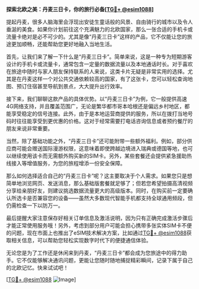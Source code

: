 **探索北欧之美：丹麦三日卡，你的旅行必备[[TG💪+ @esim1088](https://t.me/s/esim1088)]**

提起丹麦，很多人脑海里会浮现出安徒生童话般的风景、自由骑行的城市以及令人垂涎的美食。如果你计划前往这个充满魅力的北欧国家，那么一张合适的手机卡或流量卡绝对是必不可少的。尤其是像“丹麦三日卡”这样的产品，它不仅能让您的旅途更加顺畅，还能帮助您更好地融入当地生活。

首先，让我们来了解一下什么是“丹麦三日卡”。简单来说，这是一种专为短期游客设计的手机卡或流量卡，通常包含一定量的数据流量以及本地通话时长。对于喜欢在旅途中随时与家人朋友保持联系的人来说，这类卡片无疑是非常实用的选择。尤其是在丹麦这样一个对公共交通依赖较高的国家，有了这张卡，您可以轻松查询地图、预订住宿甚至导航到景点，大大提升出行效率。

接下来，我们聊聊这款产品的具体优势。以“丹麦三日卡”为例，它一般提供高速4G网络支持，并且覆盖范围广，无论是繁华都市哥本哈根还是偏远乡村地区，都能享受稳定的信号连接。此外，由于是本地运营商提供的服务，所以在拨打当地号码时往往能享受到更优惠的价格。这对于经常需要打电话咨询信息或者预约餐厅的朋友来说非常重要。

当然，除了基础功能之外，“丹麦三日卡”还可能附带一些额外福利。例如，部分供应商可能会赠送国际漫游权限，这意味着即使跨越边境进入瑞典或德国等地，也可以继续使用该卡而无需额外购买新的SIM卡。另外，某些套餐还会提供紧急援助热线接入等增值服务，为您的旅程增添一份安全保障。

那么如何选择适合自己的“丹麦三日卡”呢？这主要取决于个人需求。如果您只是想简单地浏览网页、发送消息，那么基础版套餐就足够了；但若您希望拍摄高清视频分享给亲朋好友，则建议挑选数据流量更大的高级版本。同时，在购买前一定要确认所选卡是否兼容您的设备——虽然大多数现代智能手机都支持全球通用频段，但仍需检查一下以防万一。

最后提醒大家注意保存好相关订单信息及激活说明，因为只有正确完成激活步骤后才能正常使用服务哦！另外，考虑到部分用户可能会担心携带多张实体SIM卡不便的问题，现在市面上也推出了eSIM技术解决方案，比如通过[TG💪+ @esim1088](https://t.me/s/esim1088)获取相关信息，可以帮助您轻松实现数字时代下的便捷通信体验。

无论您是为了工作还是休闲来到丹麦，“丹麦三日卡”都会成为您旅途中的得力助手。它不仅能够解决通讯问题，更能让您随时随地捕捉精彩瞬间，记录下属于自己的北欧记忆。快来试试吧！

[[TG💪+ @esim1088](https://t.me/s/esim1088) ![Image](https://i.postimg.cc/4NQfJmqS/Snipaste-2025-05-13-00-14-12.png)]